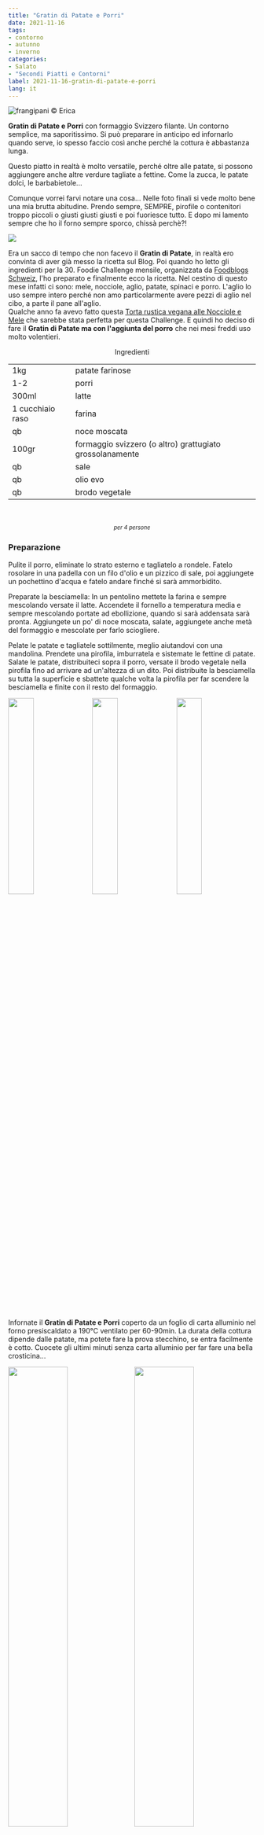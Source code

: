 ```yaml
---
title: "Gratin di Patate e Porri"
date: 2021-11-16
tags: 
- contorno
- autunno
- inverno
categories:
- Salato
- "Secondi Piatti e Contorni"
label: 2021-11-16-gratin-di-patate-e-porri
lang: it 
---
```

![](header.jpeg "frangipani © Erica")

**Gratin di Patate e Porri** con formaggio Svizzero filante. Un contorno semplice, ma saporitissimo. Si può preparare in anticipo ed infornarlo quando serve, io spesso faccio così anche perché la cottura è abbastanza lunga.

Questo piatto in realtà è molto versatile, perché oltre alle patate, si possono aggiungere anche altre verdure tagliate a fettine. Come la zucca, le patate dolci, le barbabietole...

Comunque vorrei farvi notare una cosa... Nelle foto finali si vede molto bene una mia brutta abitudine. Prendo sempre, SEMPRE, pirofile o contenitori troppo piccoli o giusti giusti giusti e poi fuoriesce tutto. E dopo mi lamento sempre che ho il forno sempre sporco, chissà perchè?!

<a href="https://www.foodblogs-schweiz.ch/challenge/" target="_blank" rel="noreferrer noopener">
 <img src="https://www.foodblogs-schweiz.ch/wp-content/uploads/2021/10/fbs_challenge_november21.png" class="ignore-gallery-item"></a>

Era un sacco di tempo che non facevo il **Gratin di Patate**, in realtà ero convinta di aver già messo la ricetta sul Blog. Poi quando ho letto gli ingredienti per la 30. Foodie Challenge mensile, organizzata da <a href="https://www.foodblogs-schweiz.ch" target="_blank">Foodblogs Schweiz</a>, l'ho preparato e finalmente ecco la ricetta. Nel cestino di questo mese infatti ci sono: mele, nocciole, aglio, patate, spinaci e porro. L'aglio lo uso sempre intero perché non amo particolarmente avere pezzi di aglio nel cibo, a parte il pane all'aglio.
<br />
Qualche anno fa avevo fatto questa <a href="https://frangipani.raiano.ch/2018-10-10-torta-rustica-vegana-alle-nocciole-e-mele/" target="_blank">Torta rustica vegana alle Nocciole e Mele</a> che sarebbe stata perfetta per questa Challenge. E quindi ho deciso di fare il **Gratin di Patate ma con l'aggiunta del porro** che nei mesi freddi uso molto volentieri.

<div id="wrapper" style="text-align: center">
  <div id="yourdiv" style="display: inline-block;">
    <div class="ingredients" itemscope itemtype="http://schema.org/Recipe">
      <span itemprop="name" style="display:none;">Gratin di Patate e Porri</span>
      <span itemprop="recipeCategory" style="display:none;">Salato</span>
      <img itemprop="image" style="display:none;" class="ignore-gallery-item" src="header.jpeg"/>
      <span itemprop="author" style="display:none;">Erica Raiano</span>
      <span itemprop="description" style="display:none;">Gratin di Patate e Porri con formaggio Svizzero filante. Un contorno semplice, ma saporitissimo. Si può preparare in anticipo ed infornarlo quando serve, io spesso faccio così anche perché la cottura è abbastanza lunga.</span>
      <div class="ingredients-title">Ingredienti</div>
      <table>
        <tbody>
          </tr>
          <tr itemprop="recipeIngredient">
            <td>1kg</td>
            <td>patate farinose</td>
          </tr>
          <tr itemprop="recipeIngredient">
            <td>1-2</td>
            <td>porri</td>
          </tr>
          <tr itemprop="recipeIngredient">
            <td>300ml</td>
            <td>latte</td>
          </tr>
          <tr itemprop="recipeIngredient">
            <td>1 cucchiaio raso</td>
            <td>farina</td>
          </tr>
          <tr itemprop="recipeIngredient">
            <td>qb</td>
            <td>noce moscata</td>
          </tr>
          <tr itemprop="recipeIngredient">
            <td>100gr</td>
            <td>formaggio svizzero (o altro) grattugiato grossolanamente</td>
          </tr>
          <tr itemprop="recipeIngredient">
            <td>qb</td>
            <td>sale</td>
          </tr>
          <tr itemprop="recipeIngredient">
            <td>qb</td>
            <td>olio evo</td>
          <tr itemprop="recipeIngredient">
            <td>qb</td>
            <td>brodo vegetale</td>
          </tr>
        </tbody>
      </table>
      <br></br>
      <i class="pull-right" style="font-size: 80%;" itemprop="recipeYield">per 4 persone</i>
    </div>
  </div>
</div>


<h3>
  <font color="grey">
    <i class="fa fa-cogs"></i>
  </font> Preparazione
</h3>

Pulite il porro, eliminate lo strato esterno e tagliatelo a rondele. Fatelo rosolare in una padella con un filo d'olio e un pizzico di sale, poi aggiungete un pochettino d'acqua e fatelo andare finché si sarà ammorbidito.

Preparate la besciamella: In un pentolino mettete la farina e sempre mescolando versate il latte. Accendete il fornello a temperatura media e sempre mescolando portate ad ebollizione, quando si sarà addensata sarà pronta. Aggiungete un po' di noce moscata, salate, aggiungete anche metà del formaggio e mescolate per farlo sciogliere.

Pelate le patate e tagliatele sottilmente, meglio aiutandovi con una mandolina. Prendete una pirofila, imburratela e sistemate le fettine di patate. Salate le patate, distribuiteci sopra il porro, versate il brodo vegetale nella pirofila fino ad arrivare ad un'altezza di un dito. Poi distribuite la besciamella su tutta la superficie e sbattete qualche volta la pirofila per far scendere la besciamella e finite con il resto del formaggio.
<p>
  <div style="width: 100%; margin-bottom: 0">
    <img style="float: left; width: 32%; margin-right: 1%;" src="patate.jpeg" alt="" title="frangipani © Erica" />
    <img style="float: left; width: 32%; margin-right: 1%; margin-left: 1%;" src="besciamella.jpeg" alt="" title="frangipani © Erica" />
    <img style="float: left; width: 32%; margin-left: 1%;" src="teglia.jpeg" alt="" title="frangipani © Erica" />
    <div style="clear: both"></div>
  </div>
</p>

Infornate il **Gratin di Patate e Porri** coperto da un foglio di carta alluminio nel forno presiscaldato a 190°C ventilato per 60-90min. La durata della cottura dipende dalle patate, ma potete fare la prova stecchino, se entra facilmente è cotto. Cuocete gli ultimi minuti senza carta alluminio per far fare una bella crosticina...
<p>
  <div style="width: 100%; margin-bottom: 0">
    <img style="float: left; width: 49%; margin-right: 1%" src="risultato1.jpeg" alt="" title="frangipani © Erica" />
    <img style="float: left; width: 49%; margin-left: 1%" src="risultato2.jpeg" alt="" title="frangipani © Erica" />
    <div style="clear: both"></div>
  </div>
</p>

<p>
  <div style="width: 100%; margin-bottom: 0">
    <img style="float: left; width: 49%; margin-right: 1%" src="risultato3.jpeg" alt="" title="frangipani © Erica" />
    <img style="float: left; width: 49%; margin-left: 1%" src="risultato4.jpeg" alt="" title="frangipani © Erica" />
    <div style="clear: both"></div>
  </div>
</p>

![](risultato5.jpeg "frangipani © Erica")

<h4>Buon appetito
  <font color="red">
    <i class="fa fa-smile-o"></i>
  </font>
</h4>